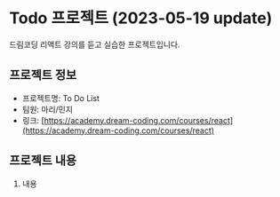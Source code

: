 # Todo 프로젝트 (2023-05-19 update)

드림코딩 리액트 강의를 듣고 실습한 프로젝트입니다.

## 프로젝트 정보

- 프로젝트명: To Do List
- 팀원: 마리/민지
- 링크: [https://academy.dream-coding.com/courses/react](https://academy.dream-coding.com/courses/react)

## 프로젝트 내용

1. 내용

